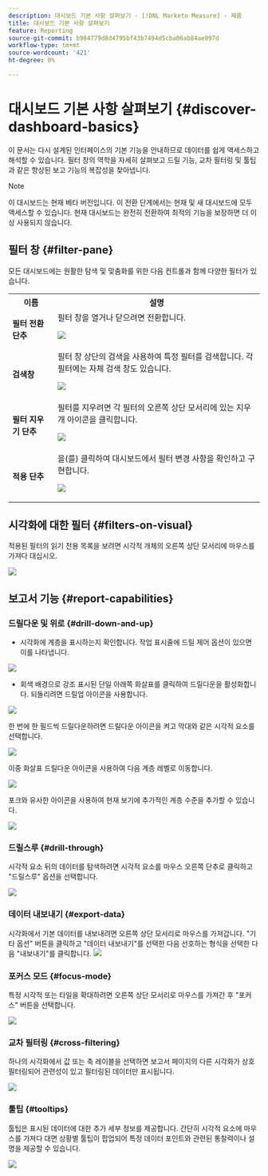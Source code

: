 ```yaml
---
description: 대시보드 기본 사항 살펴보기 - [!DNL Marketo Measure] - 제품
title: 대시보드 기본 사항 살펴보기
feature: Reporting
source-git-commit: b984779d8d4795bf43b7494d5cba06ab84ae097d
workflow-type: tm+mt
source-wordcount: '421'
ht-degree: 0%

---
```


# 대시보드 기본 사항 살펴보기 {#discover-dashboard-basics}

이 문서는 다시 설계된 인터페이스의 기본 기능을 안내하므로 데이터를 쉽게 액세스하고 해석할 수 있습니다. 필터 창의 역학을 자세히 살펴보고 드릴 기능, 교차 필터링 및 툴팁과 같은 향상된 보고 기능의 복잡성을 찾아냅니다.

>[!NOTE]
>
>이 대시보드는 현재 베타 버전입니다. 이 전환 단계에서는 현재 및 새 대시보드에 모두 액세스할 수 있습니다. 현재 대시보드는 완전히 전환하여 최적의 기능을 보장하면 더 이상 사용되지 않습니다.

## 필터 창 {#filter-pane}

모든 대시보드에는 원활한 탐색 및 맞춤화를 위한 다음 컨트롤과 함께 다양한 필터가 있습니다.

<table style="table-layout:auto"> 
 <tbody> 
  <tr> 
   <th>이름</th> 
   <th>설명</th>
  </tr> 
  <tr> 
   <td><b>필터 전환 단추</b></td>
   <td>필터 창을 열거나 닫으려면 전환합니다.
   <p><img src="assets/discover-dashboard-basics-1.png"></td>
  </tr>
  <tr> 
   <td><b>검색창</b></td>
   <td>필터 창 상단의 검색을 사용하여 특정 필터를 검색합니다. 각 필터에는 자체 검색 창도 있습니다.
   <p><img src="assets/discover-dashboard-basics-2.png"></td>
  </tr>
   <tr> 
   <td><b>필터 지우기 단추</b></td>
   <td>필터를 지우려면 각 필터의 오른쪽 상단 모서리에 있는 지우개 아이콘을 클릭합니다.
   <p><img src="assets/discover-dashboard-basics-3.png"></td>
  </tr>
  <tr> 
   <td><b>적용 단추</b></td>
   <td>을(를) 클릭하여 대시보드에서 필터 변경 사항을 확인하고 구현합니다.
   <p><img src="assets/discover-dashboard-basics-3a.png"></td>
  </tr>
 </tbody> 
</table>

## 시각화에 대한 필터 {#filters-on-visual}

적용된 필터의 읽기 전용 목록을 보려면 시각적 개체의 오른쪽 상단 모서리에 마우스를 가져다 대십시오.

![](assets/discover-dashboard-basics-3b.png)

## 보고서 기능 {#report-capabilities}

### 드릴다운 및 위로 {#drill-down-and-up}

* 시각화에 계층을 표시하는지 확인합니다. 작업 표시줄에 드릴 제어 옵션이 있으면 이를 나타냅니다.

![](assets/discover-dashboard-basics-4.png)

* 회색 배경으로 강조 표시된 단일 아래쪽 화살표를 클릭하여 드릴다운을 활성화합니다. 되돌리려면 드릴업 아이콘을 사용합니다.

![](assets/discover-dashboard-basics-5.png)

한 번에 한 필드씩 드릴다운하려면 드릴다운 아이콘을 켜고 막대와 같은 시각적 요소를 선택합니다.

![](assets/discover-dashboard-basics-6.gif)

이중 화살표 드릴다운 아이콘을 사용하여 다음 계층 레벨로 이동합니다.

![](assets/discover-dashboard-basics-7.gif)

포크와 유사한 아이콘을 사용하여 현재 보기에 추가적인 계층 수준을 추가할 수 있습니다.

![](assets/discover-dashboard-basics-8.gif)

### 드릴스루 {#drill-through}

시각적 요소 뒤의 데이터를 탐색하려면 시각적 요소를 마우스 오른쪽 단추로 클릭하고 &quot;드릴스루&quot; 옵션을 선택합니다.

![](assets/discover-dashboard-basics-9.gif)

### 데이터 내보내기 {#export-data}

시각화에서 기본 데이터를 내보내려면 오른쪽 상단 모서리로 마우스를 가져갑니다. &quot;기타 옵션&quot; 버튼을 클릭하고 &quot;데이터 내보내기&quot;를 선택한 다음 선호하는 형식을 선택한 다음 &quot;내보내기&quot;를 클릭합니다.
![](assets/discover-dashboard-basics-10.gif)

### 포커스 모드 {#focus-mode}

특정 시각적 또는 타일을 확대하려면 오른쪽 상단 모서리로 마우스를 가져간 후 &quot;포커스&quot; 버튼을 선택합니다.

![](assets/discover-dashboard-basics-11.gif)

### 교차 필터링 {#cross-filtering}

하나의 시각화에서 값 또는 축 레이블을 선택하면 보고서 페이지의 다른 시각화가 상호 필터링되어 관련성이 있고 필터링된 데이터만 표시됩니다.

![](assets/discover-dashboard-basics-12.gif)

### 툴팁 {#tooltips}

툴팁은 표시된 데이터에 대한 추가 세부 정보를 제공합니다. 간단히 시각적 요소에 마우스를 가져다 대면 상황별 툴팁이 팝업되어 특정 데이터 포인트와 관련된 통찰력이나 설명을 제공할 수 있습니다.

![](assets/discover-dashboard-basics-13.gif)
